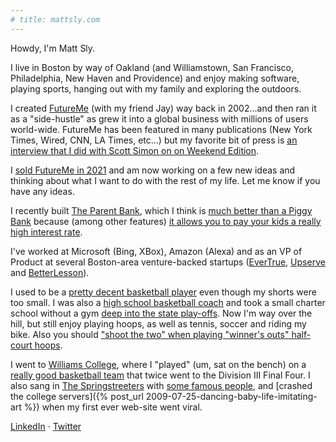 ```yaml
---
# title: mattsly.com
---
```


Howdy, I'm Matt Sly. 

I live in Boston by way of Oakland (and Williamstown, San Francisco, Philadelphia, New Haven and Providence) and enjoy making software, playing sports, hanging out with my family and exploring the outdoors.

I created [FutureMe](https://www.futureme.org) (with my friend Jay) way back in 2002...and then ran it as a "side-hustle" as grew it into a global business with millions of users world-wide. FutureMe has been featured in many publications (New York Times, Wired, CNN, LA Times, etc...) but my favorite bit of press is [an interview that I did with Scott Simon on on Weekend Edition](https://www.npr.org/templates/story/story.php?storyId=9261640). 

I [sold FutureMe in 2021](https://bootstrappers.com/how-a-letter-to-the-future-turned-into-a-life-changing-acquisition/) and am now working on a few new ideas and thinking about what I want to do with the rest of my life. Let me know if you have any ideas.

I recently built [The Parent Bank](https://www.theparentbank), which I think is [much better than a Piggy Bank](https://www.theparentbank.com/blog/posts/five-problems-with-a-piggy-bank) because (among other features) [it allows you to pay your kids a really high interest rate](https://www.theparentbank.com/blog/posts/you-should-pay-your-kids-a-really-high-interest-rate-on-their-savings-here-s-why-and-how).

I've worked at Microsoft (Bing, XBox), Amazon (Alexa) and as an VP of Product at several Boston-area venture-backed startups ([EverTrue](https://www.evertrue.com/), [Upserve](https://www.lightspeedhq.com/upserve/) and [BetterLesson](https://betterlesson.com/)).

<!-- I'm a [testicular cancer surivor](/2023/02/01/the-war-with-my-body.html) -->

<!-- https://web.archive.org/web/20050211235515/http://www.mattsly.com/portfolio/ -->

I used to be a [pretty decent basketball player](https://photos.app.goo.gl/4noKg75z7k4vXJag8) even though my shorts were too small. I was also a [high school basketball coach](https://photos.app.goo.gl/PPsTF9LEoRRYw2TK8) and took a small charter school without a gym [deep into the state play-offs](https://www.sfgate.com/preps/article/Gateway-beats-long-odds-to-reach-NorCal-playoffs-2812135.php). Now I'm way over the hill, but still enjoy playing hoops, as well as tennis, soccer and riding my bike. Also you should ["shoot the two" when playing "winner's outs" half-court hoops](https://medium.com/@mattsly/shoot-the-two-ed4aaa553294).

I went to [Williams College](https://www.williams.edu/), where I "played" (um, sat on the bench) on a [really good basketball team](https://www.youtube.com/watch?v=2dAKpFzVJqs&ab_channel=WilliamsEphsSports) that twice went to the Division III Final Four. I also sang in [The Springstreeters](https://linktr.ee/springstreeters?fbclid=IwAR1ixdaJL-L5-wn0y2HQ8KVnlCNzN5RnJuStgQPA7sYYdZIlIhyYceb5rkc) with [some famous people](https://www.williams.edu/feature-stories/leehom-wang-98-wows-williams/), and [crashed the college servers]({% post_url 2009-07-25-dancing-baby-life-imitating-art %}) when my first ever web-site went viral.

[LinkedIn](https://www.linkedin.com/in/mattsly/) &middot; [Twitter](https://twitter.com/mattsly) 


